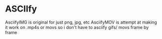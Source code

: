 # ASCIIfy

AsciifyIMG is original for just png, jpg, etc 
AsciifyMOV is attempt at making it work on .mp4s or movs so i don't have to asciify gifs/ movs frame by frame
